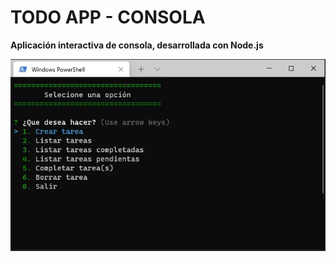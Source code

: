 # TODO APP - CONSOLA

__Aplicación interactiva de consola, desarrollada con Node.js__



![](./img/todoapp-consola.webp)